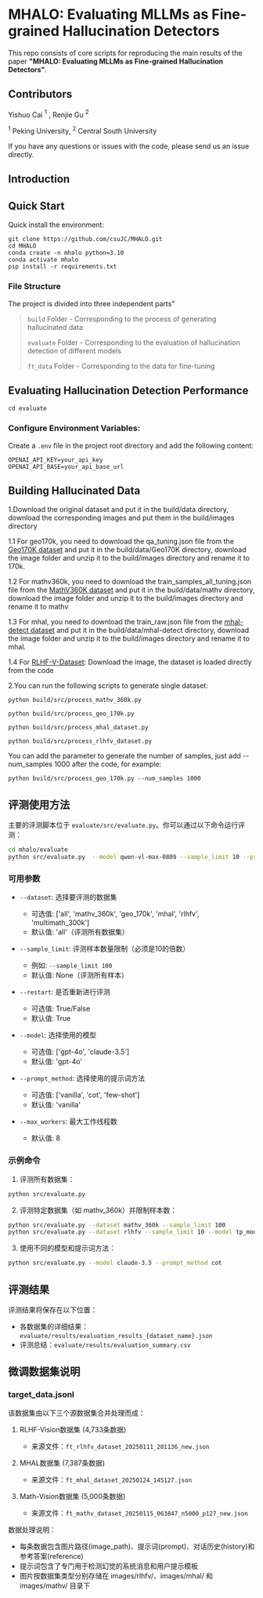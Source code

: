 # MHALO: Evaluating MLLMs as Fine-grained Hallucination Detectors

This repo consists of core scripts for reproducing the main results of the paper **"MHALO: Evaluating MLLMs as Fine-grained Hallucination Detectors"**.

## Contributors

 Yishuo Cai $^1$ , Renjie Gu $^2$ 

$^1$ Peking University, $^2$ Central South University

If you have any questions or issues with the code, please send us an issue directly.

## Introduction

## Quick Start

Quick install the environment:

```
git clone https://github.com/csuJC/MHALO.git
cd MHALO 
conda create -n mhalo python=3.10
conda activate mhalo
pip install -r requirements.txt
```
### File Structure

The project is divided into three independent parts"

> `build` Folder - Corresponding to the process of generating hallucinated data
> 
> `evaluate` Folder - Corresponding to the evaluation of hallucination detection of different models
> 
> `ft_data` Folder - Corresponding to the data for fine-tuning

## Evaluating Hallucination Detection Performance


```
cd evaluate
```

### Configure Environment Variables:
Create a `.env` file in the project root directory and add the following content:
```
OPENAI_API_KEY=your_api_key
OPENAI_API_BASE=your_api_base_url
```

## Building Hallucinated Data

1.Download the original dataset and put it in the build/data directory, download the corresponding images and put them in the build/images directory

1.1 For geo170k, you need to download the qa_tuning.json file from the [Geo170K dataset](https://huggingface.co/datasets/Luckyjhg/Geo170K/tree/main) and put it in the build/data/Geo170K directory, download the image folder and unzip it to the build/images directory and rename it to 170k.

1.2 For mathv360k, you need to download the train_samples_all_tuning.json file from the [MathV360K dataset](https://huggingface.co/datasets/Zhiqiang007/MathV360K/tree/main) and put it in the build/data/mathv directory, download the image folder and unzip it to the build/images directory and rename it to mathv

1.3 For mhal, you need to download the train_raw.json file from the [mhal-detect dataset](https://github.com/hendryx-scale/mhal-detect) and put it in the build/data/mhal-detect directory, download the image folder and unzip it to the build/images directory and rename it to mhal.

1.4 For [RLHF-V-Dataset](https://huggingface.co/datasets/openbmb/RLHF-V-Dataset/tree/main):
Download the image, the dataset is loaded directly from the code


2.You can run the following scripts to generate single dataset:
```
python build/src/process_mathv_360k.py
```
```
python build/src/process_geo_170k.py
```
```
python build/src/process_mhal_dataset.py
```
```
python build/src/process_rlhfv_dataset.py
```

You can add the parameter to generate the number of samples, just add --num_samples 1000 after the code,
for example:

```
python build/src/process_geo_170k.py --num_samples 1000
```



## 评测使用方法

主要的评测脚本位于 `evaluate/src/evaluate.py`。你可以通过以下命令运行评测：

```bash
cd mhalo/evaluate
python src/evaluate.py  --model qwen-vl-max-0809 --sample_limit 10 --prompt_method Analyze-then-judge --api_retry_limit 1 --max_annotation_retries 1
```

### 可用参数

- `--dataset`: 选择要评测的数据集
  - 可选值: ['all', 'mathv_360k', 'geo_170k', 'mhal', 'rlhfv', 'multimath_300k']
  - 默认值: 'all'（评测所有数据集）

- `--sample_limit`: 评测样本数量限制（必须是10的倍数）
  - 例如: `--sample_limit 100`
  - 默认值: None（评测所有样本）

- `--restart`: 是否重新进行评测
  - 可选值: True/False
  - 默认值: True

- `--model`: 选择使用的模型
  - 可选值: ['gpt-4o', 'claude-3.5']
  - 默认值: 'gpt-4o'

- `--prompt_method`: 选择使用的提示词方法
  - 可选值: ['vanilla', 'cot', 'few-shot']
  - 默认值: 'vanilla'

- `--max_workers`: 最大工作线程数
  - 默认值: 8

### 示例命令

1. 评测所有数据集：
```bash
python src/evaluate.py
```

2. 评测特定数据集（如 mathv_360k）并限制样本数：
```bash
python src/evaluate.py --dataset mathv_360k --sample_limit 100
python src/evaluate.py --dataset rlhfv --sample_limit 10 --model tp_model
```

3. 使用不同的模型和提示词方法：
```bash
python src/evaluate.py --model claude-3.5 --prompt_method cot
```

## 评测结果

评测结果将保存在以下位置：
- 各数据集的详细结果：`evaluate/results/evaluation_results_{dataset_name}.json`
- 评测总结：`evaluate/results/evaluation_summary.csv`

## 微调数据集说明

### target_data.jsonl
该数据集由以下三个源数据集合并处理而成：

1. RLHF-Vision数据集 (4,733条数据)
   - 来源文件：`ft_rlhfv_dataset_20250111_201136_new.json`

2. MHAL数据集 (7,387条数据)
   - 来源文件：`ft_mhal_dataset_20250124_145127.json`

3. Math-Vision数据集 (5,000条数据)
   - 来源文件：`ft_mathv_dataset_20250115_063847_n5000_p127_new.json`

数据处理说明：
- 每条数据包含图片路径(image_path)、提示词(prompt)、对话历史(history)和参考答案(reference)
- 提示词包含了专门用于检测幻觉的系统消息和用户提示模板
- 图片按数据集类型分别存储在 images/rlhfv/、images/mhal/ 和 images/mathv/ 目录下
